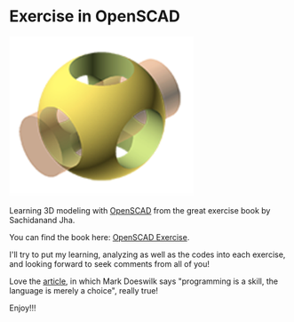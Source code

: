 # Exercise in OpenSCAD

![openscad logo](./openscad_logo.png)

Learning 3D modeling with [OpenSCAD](https://openscad.org/) from the great exercise book by Sachidanand Jha.

You can find the book here: [OpenSCAD Exercise](https://www.amazon.ca/dp/1072163020?psc=1&smid=A3DWYIK6Y9EEQB&ref_=chk_typ_imgToDp).

I'll try to put my learning, analyzing as well as the codes into each exercise, and looking forward to seek comments from all of you!

Love the [article](https://springtree.nl/posts/programming-in-3d), in which Mark Doeswilk says "programming is a skill, the language is merely a choice", really true!

Enjoy!!!